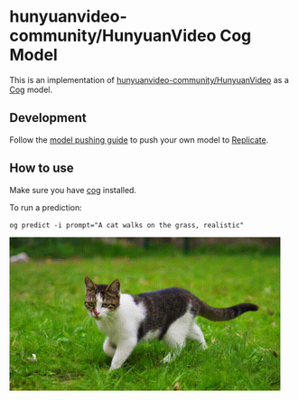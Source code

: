 # hunyuanvideo-community/HunyuanVideo Cog Model

This is an implementation of [hunyuanvideo-community/HunyuanVideo](https://huggingface.co/hunyuanvideo-community/HunyuanVideo) as a [Cog](https://github.com/replicate/cog) model.

## Development

Follow the [model pushing guide](https://replicate.com/docs/guides/push-a-model) to push your own model to [Replicate](https://replicate.com).


## How to use

Make sure you have [cog](https://github.com/replicate/cog) installed.

To run a prediction:

    og predict -i prompt="A cat walks on the grass, realistic"

![Output](output.gif)
